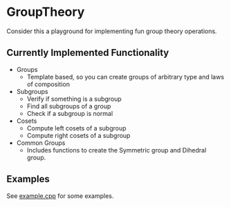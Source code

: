 # GroupTheory
Consider this a playground for implementing fun group theory operations.

## Currently Implemented Functionality
- Groups
  - Template based, so you can create groups of arbitrary type and laws of composition
- Subgroups
  - Verify if something is a subgroup
  - Find all subgroups of a group
  - Check if a subgroup is normal
- Cosets
  - Compute left cosets of a subgroup
  - Compute right cosets of a subgroup
- Common Groups
  - Includes functions to create the Symmetric group and Dihedral group.

## Examples
See [example.cpp](https://github.com/donald-pinckney/GroupTheory/blob/master/example.cpp) for some examples.
